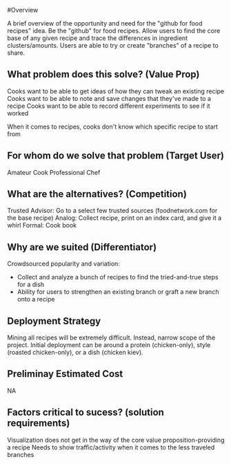 #Overview

A brief overview of the opportunity and need for the "github for food recipes" idea. Be the "github" for food recipes. Allow users to find the core base of any given recipe and trace the differences in ingredient clusters/amounts. Users are able to try or create "branches" of a recipe to share.

## What problem does this solve? (Value Prop)
Cooks want to be able to get ideas of how they can tweak an existing recipe
Cooks want to be able to note and save changes that they've made to a recipe
Cooks want to be able to record different experiments to see if it worked

When it comes to recipes, cooks don't know which specific recipe to start from

## For whom do we solve that problem (Target User)
Amateur Cook
Professional Chef

## What are the alternatives? (Competition)
Trusted Advisor: Go to a select few trusted sources (foodnetwork.com for the base recipe)
Analog: Collect recipe, print on an index card, and give it a whirl
Formal: Cook book


## Why are we suited (Differentiator)
Crowdsourced popularity and variation:
* Collect and analyze a bunch of recipes to find the tried-and-true steps for a dish
* Ability for users to strengthen an existing branch or graft a new branch onto a recipe

## Deployment Strategy
Mining all recipes will be extremely difficult. Instead, narrow scope of the project. Initial deployment can be around a protein (chicken-only), style (roasted chicken-only), or a dish (chicken kiev).

## Preliminay Estimated Cost
NA

## Factors critical to sucess? (solution requirements)
Visualization does not get in the way of the core value proposition-providing a recipe
Needs to show traffic/activity when it comes to the less traveled branches

